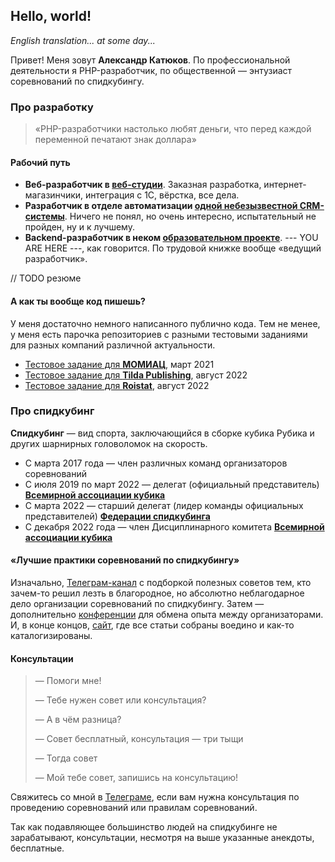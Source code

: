 ## Hello, world!

*English translation... at some day...*

Привет! Меня зовут **Александр Катюков**. По профессиональной деятельности я PHP-разработчик, по общественной — энтузиаст соревнований по спидкубингу.

### Про разработку

> «PHP-разработчики настолько любят деньги, что перед каждой переменной печатают знак доллара»

#### Рабочий путь

* **Веб-разработчик в [веб-студии](https://easy-it.ru/)**. Заказная разработка, интернет-магазинчики, интеграция с 1С, вёрстка, все дела.
* **Разработчик в отделе автоматизации [одной небезызвестной CRM-системы](https://www.amocrm.ru/)**. Ничего не понял, но очень интересно, испытательный не пройден, ну и к лучшему.
* **Backend-разработчик в неком [образовательном проекте](https://eljur.ru)**. --- YOU ARE HERE ---, как говорится. По трудовой книжке вообще «ведущий разработчик».

// TODO резюме

#### А как ты вообще код пишешь?

У меня достаточно немного написанного публично кода. Тем не менее, у меня есть парочка репозиториев с разными тестовыми заданиями для разных компаний различной актуальности.

* [Тестовое задание для **МОМИАЦ**](https://github.com/AlexKatyukov/momiac-test), март 2021
* [Тестовое задание для **Tilda Publishing**](https://github.com/AlexKatyukov/tilda-dev-test), август 2022
* [Тестовое задание для **Roistat**](https://github.com/AlexKatyukov/roistat-dev-test), август 2022

### Про спидкубинг

**Спидкубинг** — вид спорта, заключающийся в сборке кубика Рубика и других шарнирных головоломок на скорость.

* С марта 2017 года — член различных команд организаторов соревнований
* С июля 2019 по март 2022 — делегат (официальный представитель) [**Всемирной ассоциации кубика**](https://worldcubeassociation.org)
* С марта 2022 — старший делегат (лидер команды официальных представителей) [**Федерации спидкубинга**](https://cubingrf.org)
* С декабря 2022 года — член Дисциплинарного комитета [**Всемирной ассоциации кубика**](https://worldcubeassociation.org)

#### «Лучшие практики соревнований по спидкубингу»

Изначально, [Телеграм-канал](https://t.me/BestOrganizer) с подборкой полезных советов тем, кто зачем-то решил лезть в благородное, но абсолютно неблагодарное дело организации соревнований по спидкубингу.
Затем — дополнительно [конференции](https://www.youtube.com/watch?v=80p48iTSnUA&list=PLXfbXCvN4JZptNoNvtEW6kC9hsut8Z5-F) для обмена опыта между организаторами.
И, в конце концов, [сайт](https://lp.katyukov.ru/), где все статьи собраны воедино и как-то каталогизированы.

#### Консультации

> — Помоги мне!
>
> — Тебе нужен совет или консультация?
>
> — А в чём разница?
>
> — Совет бесплатный, консультация — три тыщи
>
> — Тогда совет
>
> — Мой тебе совет, запишись на консультацию!

Свяжитесь со мной в [Телеграме](https://t.me/AlexKatyukov), если вам нужна консультация по проведению соревнований или правилам соревнований.

Так как подавляющее большинство людей на спидкубинге не зарабатывают, консультации, несмотря на выше указанные анекдоты, бесплатные.
